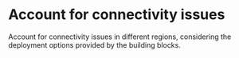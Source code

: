 # Account for connectivity issues

Account for connectivity issues in different regions, considering the deployment options provided by the building blocks.
